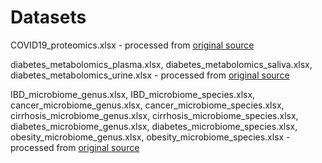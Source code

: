 # Datasets

COVID19_proteomics.xlsx - processed from [original source](https://data.mendeley.com/datasets/tzydswhhb5/5)

diabetes_metabolomics_plasma.xlsx, diabetes_metabolomics_saliva.xlsx, diabetes_metabolomics_urine.xlsx - processed from [original source](https://figshare.com/articles/dataset/Qatar_Metabolomics_Study_on_Diabetes/5904022?file=10531342)

IBD_microbiome_genus.xlsx, IBD_microbiome_species.xlsx, cancer_microbiome_genus.xlsx, cancer_microbiome_species.xlsx, cirrhosis_microbiome_genus.xlsx, cirrhosis_microbiome_species.xlsx, diabetes_microbiome_genus.xlsx, diabetes_microbiome_species.xlsx, obesity_microbiome_genus.xlsx, obesity_microbiome_species.xlsx - processed from [original source](https://github.com/SegataLab/metaml/tree/master/data)

